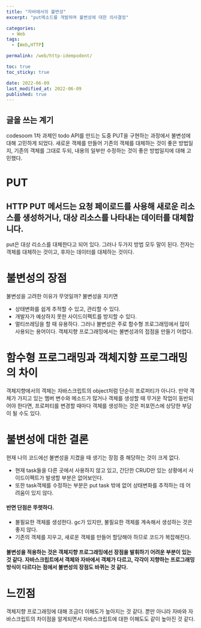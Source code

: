 ```yaml
---
title: "자바에서의 불변성"
excerpt: "put메소드를 개발하며 불변성에 대한 의사결정"

categories:
  - Web
tags:
  - [Web,HTTP]

permalink: /web/http-idempodent/

toc: true
toc_sticky: true

date: 2022-06-09
last_modified_at: 2022-06-09
published: true
---
```


## 글을 쓰는 계기
codesoom 1차 과제인 todo API를 만드는 도중 PUT을 구현하는 과정에서 불변성에 대해 고민하게 되었다. 새로운 객체를 만들어 기존의 객체를 대체하는 것이 좋은 방법일지, 기존의 객체를 그대로 두되, 내용의 일부만 수정하는 것이 좋은 방법일지에 대해 고민했다. 

# PUT
## HTTP PUT 메서드는 요청 페이로드를 사용해 새로운 리소스를 생성하거나, 대상 리소스를 나타내는 데이터를 대체합니다.

put은 대상 리소스를 대체한다고 되어 있다. 그러나 두가지 방법 모두 말이 된다. 전자는 객체를 대체하는 것이고, 후자는 데이터를 대체하는 것이다. 

# 불변성의 장점
불변성을 고려한 이유가 무엇일까? 불변성을 지키면
 - 상태변화를 쉽게 추적할 수 있고, 관리할 수 있다. 
- 개발자가 예상하지 못한 사이드이펙트를 방지할 수 있다. 
- 멀티쓰레딩을 할 때 유용하다. 
그러나 불변성은 주로 함수형 프로그래밍에서 많이 사용되는 용어이다. 객체지향 프로그래밍에서는 불변성과의 접점을 만들기 어렵다. 

# 함수형 프로그래밍과 객체지향 프로그래밍의 차이

객체지향에서의 객체는 자바스크립트의 object처럼 단순히 프로퍼티가 아니다. 만약 객체가 가지고 있는 멤버 변수와 메소드가 많거나 객체를 생성할 때 무거운 작업이 동반되어야 한다면, 프로퍼티를 변경할 때마다 객체를 생성하는 것은 퍼포먼스에 상당한 부담이 될 수도 있다. 

# 불변성에 대한 결론

현재 나의 코드에선 불변성을 지켰을 때 생기는 장점 중 해당하는 것이 크게 없다. 
- 현재 task들을 다른 곳에서 사용하지 않고 있고, 간단한 CRUD만 있는 상황에서 사이드이펙트가 발생할 부분은 없어보인다.
- 또한 task객체를 수정하는 부분은 put task 밖에 없어 상태변화를 추적하는 데 어려움이 있지 않다. 
#### 반면 단점은 뚜렷하다.
- 불필요한 객체를 생성한다. gc가 있지만, 불필요한 객체를 계속해서 생성하는 것은 좋지 않다.
- 기존의 객체를 지우고, 새로운 객체를 만들어 할당해야 하므로 코드가 복잡해진다. 
#### 불변성을 적용하는 것은 객체지향 프로그래밍에선 장점을 발휘하기 어려운 부분이 있는 것 같다. 자바스크립트에서 객체와 자바에서 객체가 다르고, 각각이 지향하는 프로그래밍 방식이 다르다는 점에서 불변성의 장점도 바뀌는 것 같다.

# 느낀점
 객체지향 프로그래밍에 대해 조금더 이해도가 높아지는 것 같다. 뿐만 아니라 자바와 자바스크립트의 차이점을 알게되면서 자바스크립트에 대한 이해도도 같이 높아진 것 같다.
